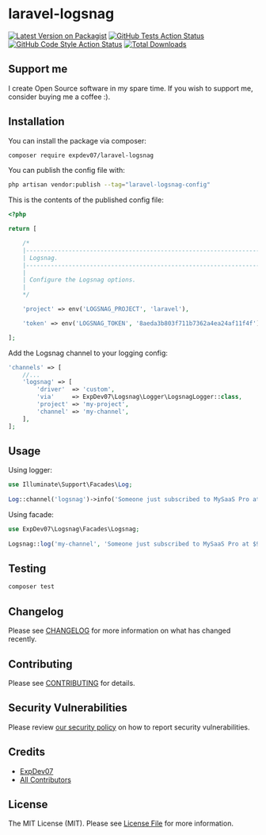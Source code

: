 
# laravel-logsnag

[![Latest Version on Packagist](https://img.shields.io/packagist/v/expdev07/laravel-logsnag.svg?style=flat-square)](https://packagist.org/packages/expdev07/laravel-logsnag)
[![GitHub Tests Action Status](https://img.shields.io/github/workflow/status/expdev07/laravel-logsnag/run-tests?label=tests)](https://github.com/expdev07/laravel-logsnag/actions?query=workflow%3Arun-tests+branch%3Amain)
[![GitHub Code Style Action Status](https://img.shields.io/github/workflow/status/expdev07/laravel-logsnag/Check%20&%20fix%20styling?label=code%20style)](https://github.com/expdev07/laravel-logsnag/actions?query=workflow%3A"Check+%26+fix+styling"+branch%3Amain)
[![Total Downloads](https://img.shields.io/packagist/dt/expdev07/laravel-logsnag.svg?style=flat-square)](https://packagist.org/packages/expdev07/laravel-logsnag)

## Support me

I create Open Source software in my spare time. If you wish to support me, consider buying me a coffee :).

## Installation

You can install the package via composer:

```bash
composer require expdev07/laravel-logsnag
```

You can publish the config file with:

```bash
php artisan vendor:publish --tag="laravel-logsnag-config"
```

This is the contents of the published config file:

```php
<?php

return [

    /*
    |--------------------------------------------------------------------------
    | Logsnag.
    |--------------------------------------------------------------------------
    |
    | Configure the Logsnag options.
    |
    */

    'project' => env('LOGSNAG_PROJECT', 'laravel'),

    'token' => env('LOGSNAG_TOKEN', '8aeda3b803f711b7362a4ea24af11f4f'),

];
```

Add the Logsnag channel to your logging config:

```php
'channels' => [
    //...
    'logsnag' => [
        'driver'  => 'custom',
        'via'     => ExpDev07\Logsnag\Logger\LogsnagLogger::class,
        'project' => 'my-project',
        'channel' => 'my-channel',
    ],
];
```

## Usage

Using logger:

```php
use Illuminate\Support\Facades\Log;
 
Log::channel('logsnag')->info('Someone just subscribed to MySaaS Pro at $9.99!');
```

Using facade:

```php
use ExpDev07\Logsnag\Facades\Logsnag;
 
Logsnag::log('my-channel', 'Someone just subscribed to MySaaS Pro at $9.99!');
```

## Testing

```bash
composer test
```

## Changelog

Please see [CHANGELOG](CHANGELOG.md) for more information on what has changed recently.

## Contributing

Please see [CONTRIBUTING](https://github.com/spatie/.github/blob/main/CONTRIBUTING.md) for details.

## Security Vulnerabilities

Please review [our security policy](../../security/policy) on how to report security vulnerabilities.

## Credits

- [ExpDev07](https://github.com/ExpDev07)
- [All Contributors](../../contributors)

## License

The MIT License (MIT). Please see [License File](LICENSE.md) for more information.

